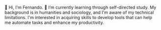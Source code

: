 👋 Hi, I'm Fernando.
🌱 I’m currently learning through self-directed study. My background is in humanities and sociology, and I'm aware of my technical limitations. I'm interested in acquiring skills to develop tools that can help me automate tasks and enhance my productivity.
